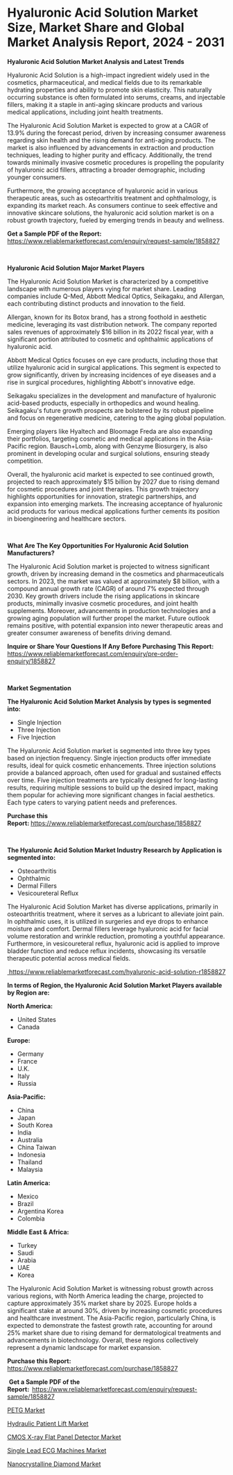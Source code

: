 <p><h1>Hyaluronic Acid Solution Market Size, Market Share and Global Market Analysis Report, 2024 - 2031</h1></p><p><strong>Hyaluronic Acid Solution Market Analysis and Latest Trends</strong></p>
<p><p>Hyaluronic Acid Solution is a high-impact ingredient widely used in the cosmetics, pharmaceutical, and medical fields due to its remarkable hydrating properties and ability to promote skin elasticity. This naturally occurring substance is often formulated into serums, creams, and injectable fillers, making it a staple in anti-aging skincare products and various medical applications, including joint health treatments. </p><p>The Hyaluronic Acid Solution Market is expected to grow at a CAGR of 13.9% during the forecast period, driven by increasing consumer awareness regarding skin health and the rising demand for anti-aging products. The market is also influenced by advancements in extraction and production techniques, leading to higher purity and efficacy. Additionally, the trend towards minimally invasive cosmetic procedures is propelling the popularity of hyaluronic acid fillers, attracting a broader demographic, including younger consumers. </p><p>Furthermore, the growing acceptance of hyaluronic acid in various therapeutic areas, such as osteoarthritis treatment and ophthalmology, is expanding its market reach. As consumers continue to seek effective and innovative skincare solutions, the hyaluronic acid solution market is on a robust growth trajectory, fueled by emerging trends in beauty and wellness.</p></p>
<p><strong>Get a Sample PDF of the Report:&nbsp;</strong> <a href="https://www.reliablemarketforecast.com/enquiry/request-sample/1858827?utm_campaign=1110&utm_medium=2&utm_source=Github&utm_content=ia&utm_term=11112024&utm_id=hyaluronic-acid-solution">https://www.reliablemarketforecast.com/enquiry/request-sample/1858827</a></p>
<p>&nbsp;</p>
<p><strong>Hyaluronic Acid Solution Major Market Players</strong></p>
<p><p>The Hyaluronic Acid Solution Market is characterized by a competitive landscape with numerous players vying for market share. Leading companies include Q-Med, Abbott Medical Optics, Seikagaku, and Allergan, each contributing distinct products and innovation to the field. </p><p>Allergan, known for its Botox brand, has a strong foothold in aesthetic medicine, leveraging its vast distribution network. The company reported sales revenues of approximately $16 billion in its 2022 fiscal year, with a significant portion attributed to cosmetic and ophthalmic applications of hyaluronic acid.</p><p>Abbott Medical Optics focuses on eye care products, including those that utilize hyaluronic acid in surgical applications. This segment is expected to grow significantly, driven by increasing incidences of eye diseases and a rise in surgical procedures, highlighting Abbott's innovative edge.</p><p>Seikagaku specializes in the development and manufacture of hyaluronic acid-based products, especially in orthopedics and wound healing. Seikagaku's future growth prospects are bolstered by its robust pipeline and focus on regenerative medicine, catering to the aging global population.</p><p>Emerging players like Hyaltech and Bloomage Freda are also expanding their portfolios, targeting cosmetic and medical applications in the Asia-Pacific region. Bausch+Lomb, along with Genzyme Biosurgery, is also prominent in developing ocular and surgical solutions, ensuring steady competition.</p><p>Overall, the hyaluronic acid market is expected to see continued growth, projected to reach approximately $15 billion by 2027 due to rising demand for cosmetic procedures and joint therapies. This growth trajectory highlights opportunities for innovation, strategic partnerships, and expansion into emerging markets. The increasing acceptance of hyaluronic acid products for various medical applications further cements its position in bioengineering and healthcare sectors.</p></p>
<p>&nbsp;</p>
<p><strong>What Are The Key Opportunities For Hyaluronic Acid Solution Manufacturers?</strong></p>
<p><p>The Hyaluronic Acid Solution market is projected to witness significant growth, driven by increasing demand in the cosmetics and pharmaceuticals sectors. In 2023, the market was valued at approximately $8 billion, with a compound annual growth rate (CAGR) of around 7% expected through 2030. Key growth drivers include the rising applications in skincare products, minimally invasive cosmetic procedures, and joint health supplements. Moreover, advancements in production technologies and a growing aging population will further propel the market. Future outlook remains positive, with potential expansion into newer therapeutic areas and greater consumer awareness of benefits driving demand.</p></p>
<p><strong>Inquire or Share Your Questions If Any Before Purchasing This Report:</strong> <a href="https://www.reliablemarketforecast.com/enquiry/pre-order-enquiry/1858827?utm_campaign=1110&utm_medium=2&utm_source=Github&utm_content=ia&utm_term=11112024&utm_id=hyaluronic-acid-solution">https://www.reliablemarketforecast.com/enquiry/pre-order-enquiry/1858827</a></p>
<p>&nbsp;</p>
<p><strong>Market Segmentation</strong></p>
<p><strong>The Hyaluronic Acid Solution Market Analysis by types is segmented into:</strong></p>
<p><ul><li>Single Injection</li><li>Three Injection</li><li>Five Injection</li></ul></p>
<p><p>The Hyaluronic Acid Solution market is segmented into three key types based on injection frequency. Single injection products offer immediate results, ideal for quick cosmetic enhancements. Three injection solutions provide a balanced approach, often used for gradual and sustained effects over time. Five injection treatments are typically designed for long-lasting results, requiring multiple sessions to build up the desired impact, making them popular for achieving more significant changes in facial aesthetics. Each type caters to varying patient needs and preferences.</p></p>
<p><strong>Purchase this Report:&nbsp;</strong><a href="https://www.reliablemarketforecast.com/purchase/1858827?utm_campaign=1110&utm_medium=2&utm_source=Github&utm_content=ia&utm_term=11112024&utm_id=hyaluronic-acid-solution">https://www.reliablemarketforecast.com/purchase/1858827</a></p>
<p>&nbsp;</p>
<p><strong>The Hyaluronic Acid Solution Market Industry Research by Application is segmented into:</strong></p>
<p><ul><li>Osteoarthritis</li><li>Ophthalmic</li><li>Dermal Fillers</li><li>Vesicoureteral Reflux</li></ul></p>
<p><p>The Hyaluronic Acid Solution Market has diverse applications, primarily in osteoarthritis treatment, where it serves as a lubricant to alleviate joint pain. In ophthalmic uses, it is utilized in surgeries and eye drops to enhance moisture and comfort. Dermal fillers leverage hyaluronic acid for facial volume restoration and wrinkle reduction, promoting a youthful appearance. Furthermore, in vesicoureteral reflux, hyaluronic acid is applied to improve bladder function and reduce reflux incidents, showcasing its versatile therapeutic potential across medical fields.</p></p>
<p><a href="https://www.reliablemarketforecast.com/hyaluronic-acid-solution-r1858827?utm_campaign=1110&utm_medium=2&utm_source=Github&utm_content=ia&utm_term=11112024&utm_id=hyaluronic-acid-solution">&nbsp;https://www.reliablemarketforecast.com/hyaluronic-acid-solution-r1858827</a></p>
<p><strong>In terms of Region, the Hyaluronic Acid Solution Market Players available by Region are:</strong></p>
<p>
    <p> <strong> North America: </strong>
        <ul>
            <li>United States</li>
            <li>Canada</li>
        </ul>
        </p> 
    <p> <strong> Europe: </strong>
        <ul>
            <li>Germany</li>
            <li>France</li>
            <li>U.K.</li>
            <li>Italy</li>
            <li>Russia</li>
        </ul>
        </p> 
    <p> <strong> Asia-Pacific: </strong>
        <ul>
            <li>China</li>
            <li>Japan</li>
            <li>South Korea</li>
            <li>India</li>
            <li>Australia</li>
            <li>China Taiwan</li>
            <li>Indonesia</li>
            <li>Thailand</li>
            <li>Malaysia</li>
        </ul>
        </p> 
    <p> <strong> Latin America: </strong>
        <ul>
            <li>Mexico</li>
            <li>Brazil</li>
            <li>Argentina Korea</li>
            <li>Colombia</li>
        </ul>
        </p> 
    <p> <strong> Middle East & Africa: </strong>
        <ul>
            <li>Turkey</li>
            <li>Saudi</li>
            <li>Arabia</li>
            <li>UAE</li>
            <li>Korea</li>
        </ul>
    </p>
    </p>
<p><p>The Hyaluronic Acid Solution Market is witnessing robust growth across various regions, with North America leading the charge, projected to capture approximately 35% market share by 2025. Europe holds a significant stake at around 30%, driven by increasing cosmetic procedures and healthcare investment. The Asia-Pacific region, particularly China, is expected to demonstrate the fastest growth rate, accounting for around 25% market share due to rising demand for dermatological treatments and advancements in biotechnology. Overall, these regions collectively represent a dynamic landscape for market expansion.</p></p>
<p><strong>Purchase this Report: </strong><a href="https://www.reliablemarketforecast.com/purchase/1858827?utm_campaign=1110&utm_medium=2&utm_source=Github&utm_content=ia&utm_term=11112024&utm_id=hyaluronic-acid-solution">https://www.reliablemarketforecast.com/purchase/1858827</a></p>
<p>&nbsp;<strong>Get a Sample PDF of the Report:&nbsp;&nbsp;</strong><a href="https://www.reliablemarketforecast.com/enquiry/request-sample/1858827?utm_campaign=1110&utm_medium=2&utm_source=Github&utm_content=ia&utm_term=11112024&utm_id=hyaluronic-acid-solution">https://www.reliablemarketforecast.com/enquiry/request-sample/1858827</a></p>
<p><strong></strong></p>
<p><p><a href="https://github.com/janelbaub6/Market-Research-Report-List-1/blob/main/petg-market.md?utm_campaign=1110&utm_medium=2&utm_source=Github&utm_content=ia&utm_term=11112024&utm_id=hyaluronic-acid-solution">PETG Market</a></p><p><a href="https://issuu.com/reportprime-2/docs/hydraulic-patient-lift-market-size-_1b18116e68a84e?utm_campaign=1110&utm_medium=2&utm_source=Github&utm_content=ia&utm_term=11112024&utm_id=hyaluronic-acid-solution">Hydraulic Patient Lift Market</a></p><p><a href="https://www.linkedin.com/pulse/global-cmos-x-ray-flat-panel-detector-industry-analysis-zsvxe?utm_campaign=1110&utm_medium=2&utm_source=Github&utm_content=ia&utm_term=11112024&utm_id=hyaluronic-acid-solution">CMOS X-ray Flat Panel Detector Market</a></p><p><a href="https://issuu.com/reportprime-2/docs/single-lead-ecg-machines-market-siz_d0db06ca8a61fe?utm_campaign=1110&utm_medium=2&utm_source=Github&utm_content=ia&utm_term=11112024&utm_id=hyaluronic-acid-solution">Single Lead ECG Machines Market</a></p><p><a href="https://github.com/wydramppetrox/Market-Research-Report-List-1/blob/main/nanocrystalline-diamond-market.md?utm_campaign=1110&utm_medium=2&utm_source=Github&utm_content=ia&utm_term=11112024&utm_id=hyaluronic-acid-solution">Nanocrystalline Diamond Market</a></p></p>